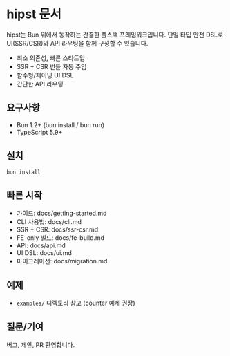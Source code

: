 # hipst 문서

hipst는 Bun 위에서 동작하는 간결한 풀스택 프레임워크입니다. 단일 타입 안전 DSL로 UI(SSR/CSR)와 API 라우팅을 함께 구성할 수 있습니다.

- 최소 의존성, 빠른 스타트업
- SSR + CSR 번들 자동 주입
- 함수형/체이닝 UI DSL
- 간단한 API 라우팅

## 요구사항
- Bun 1.2+ (bun install / bun run)
- TypeScript 5.9+

## 설치
```bash
bun install
```

## 빠른 시작
- 가이드: docs/getting-started.md
- CLI 사용법: docs/cli.md
- SSR + CSR: docs/ssr-csr.md
- FE-only 빌드: docs/fe-build.md
- API: docs/api.md
- UI DSL: docs/ui.md
- 마이그레이션: docs/migration.md

## 예제
- `examples/` 디렉토리 참고 (counter 예제 권장)

## 질문/기여
버그, 제안, PR 환영합니다.
